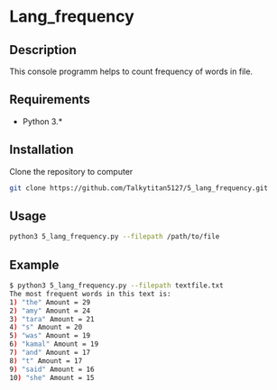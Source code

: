 # Lang_frequency

## Description

This console programm helps to count frequency of words in file.

## Requirements

* Python 3.*

## Installation

Clone the repository to computer

```bash
git clone https://github.com/Talkytitan5127/5_lang_frequency.git
```

## Usage

```bash
python3 5_lang_frequency.py --filepath /path/to/file
```

## Example

```bash
$ python3 5_lang_frequency.py --filepath textfile.txt
The most frequent words in this text is:
1) "the" Amount = 29
2) "amy" Amount = 24
3) "tara" Amount = 21
4) "s" Amount = 20
5) "was" Amount = 19
6) "kamal" Amount = 19
7) "and" Amount = 17
8) "t" Amount = 17
9) "said" Amount = 16
10) "she" Amount = 15
```
